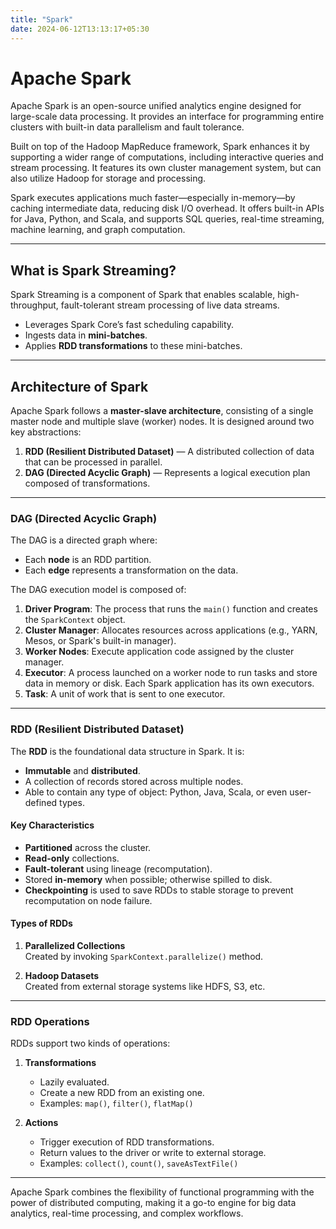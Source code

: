 ```yaml
---
title: "Spark"
date: 2024-06-12T13:13:17+05:30
---
```


# Apache Spark

Apache Spark is an open-source unified analytics engine designed for large-scale data processing. It provides an interface for programming entire clusters with built-in data parallelism and fault tolerance.

Built on top of the Hadoop MapReduce framework, Spark enhances it by supporting a wider range of computations, including interactive queries and stream processing. It features its own cluster management system, but can also utilize Hadoop for storage and processing.

Spark executes applications much faster—especially in-memory—by caching intermediate data, reducing disk I/O overhead. It offers built-in APIs for Java, Python, and Scala, and supports SQL queries, real-time streaming, machine learning, and graph computation.

---
## What is Spark Streaming?

Spark Streaming is a component of Spark that enables scalable, high-throughput, fault-tolerant stream processing of live data streams.

- Leverages Spark Core’s fast scheduling capability.
- Ingests data in **mini-batches**.
- Applies **RDD transformations** to these mini-batches.

---
## Architecture of Spark

Apache Spark follows a **master-slave architecture**, consisting of a single master node and multiple slave (worker) nodes. It is designed around two key abstractions:

1. **RDD (Resilient Distributed Dataset)** — A distributed collection of data that can be processed in parallel.
2. **DAG (Directed Acyclic Graph)** — Represents a logical execution plan composed of transformations.

---
### DAG (Directed Acyclic Graph)

The DAG is a directed graph where:

- Each **node** is an RDD partition.
- Each **edge** represents a transformation on the data.

The DAG execution model is composed of:

1. **Driver Program**: The process that runs the `main()` function and creates the `SparkContext` object.
2. **Cluster Manager**: Allocates resources across applications (e.g., YARN, Mesos, or Spark's built-in manager).
3. **Worker Nodes**: Execute application code assigned by the cluster manager.
4. **Executor**: A process launched on a worker node to run tasks and store data in memory or disk. Each Spark application has its own executors.
5. **Task**: A unit of work that is sent to one executor.

---
### RDD (Resilient Distributed Dataset)

The **RDD** is the foundational data structure in Spark. It is:
- **Immutable** and **distributed**.
- A collection of records stored across multiple nodes.
- Able to contain any type of object: Python, Java, Scala, or even user-defined types.

#### Key Characteristics
- **Partitioned** across the cluster.
- **Read-only** collections.
- **Fault-tolerant** using lineage (recomputation).
- Stored **in-memory** when possible; otherwise spilled to disk.
- **Checkpointing** is used to save RDDs to stable storage to prevent recomputation on node failure.

#### Types of RDDs
1. **Parallelized Collections**  
   Created by invoking `SparkContext.parallelize()` method.

2. **Hadoop Datasets**  
   Created from external storage systems like HDFS, S3, etc.

---
### RDD Operations

RDDs support two kinds of operations:
1. **Transformations**  
   - Lazily evaluated.
   - Create a new RDD from an existing one.
   - Examples: `map()`, `filter()`, `flatMap()`

2. **Actions**  
   - Trigger execution of RDD transformations.
   - Return values to the driver or write to external storage.
   - Examples: `collect()`, `count()`, `saveAsTextFile()`

---
Apache Spark combines the flexibility of functional programming with the power of distributed computing, making it a go-to engine for big data analytics, real-time processing, and complex workflows.

